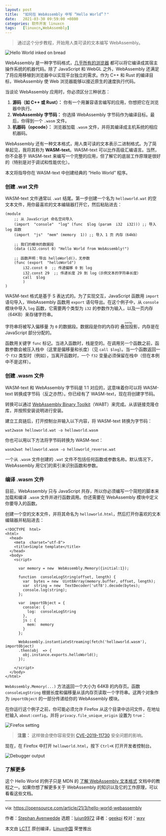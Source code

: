 ```yaml
---
layout: post
title:	"如何在 WebAssembly 中写 “Hello World”？"
date:	2021-03-30 09:59:00 +0800 
categories:	软件开发 linuxcn 
tags:	[linuxcn,WebAssembly]
---
```




> 
> 通过这个分步教程，开始用人类可读的文本编写 WebAssembly。
> 
> 
> 


![](/Asserts/Images//attachment/album/202103/30/095907r6ecev48dw0l9w44.jpg "Hello World inked on bread")


WebAssembly 是一种字节码格式，[几乎所有的浏览器](https://developer.mozilla.org/en-US/docs/WebAssembly#browser_compatibility) 都可以将它编译成其宿主操作系统的机器代码。除了 JavaScript 和 WebGL 之外，WebAssembly 还满足了将应用移植到浏览器中以实现平台独立的需求。作为 C++ 和 Rust 的编译目标，WebAssembly 使 Web 浏览器能够以接近原生的速度执行代码。


当谈论 WebAssembly 应用时，你必须区分三种状态：


1. **源码（如 C++ 或 Rust）：** 你有一个用兼容语言编写的应用，你想把它在浏览器中执行。
2. **WebAssembly 字节码：** 你选择 WebAssembly 字节码作为编译目标。最后，你得到一个 `.wasm` 文件。
3. **机器码（opcode）：** 浏览器加载 `.wasm` 文件，并将其编译成主机系统的相应机器码。


WebAssembly 还有一种文本格式，用人类可读的文本表示二进制格式。为了简单起见，我将其称为 **WASM-text**。WASM-text 可以比作高级汇编语言。当然，你不会基于 WASM-text 来编写一个完整的应用，但了解它的底层工作原理是很好的（特别是对于调试和性能优化）。


本文将指导你在 WASM-text 中创建经典的 “Hello World” 程序。


### 创建 .wat 文件


WASM-text 文件通常以 `.wat` 结尾。第一步创建一个名为 `helloworld.wat` 的空文本文件，用你最喜欢的文本编辑器打开它，然后粘贴进去：



```
(module
    ;; 从 JavaScript 命名空间导入
    (import  "console"  "log" (func  $log (param  i32  i32))) ;; 导入 log 函数
    (import  "js"  "mem" (memory  1)) ;; 导入 1 页 内存（64kb）
   
    ;; 我们的模块的数据段
    (data (i32.const 0) "Hello World from WebAssembly!")
   
    ;; 函数声明：导出 helloWorld()，无参数
    (func (export  "helloWorld")
        i32.const 0  ;; 传递偏移 0 到 log
        i32.const 29  ;; 传递长度 29 到 log（示例文本的字符串长度）
        call  $log
        )
)

```

WASM-text 格式是基于 S 表达式的。为了实现交互，JavaScript 函数用 `import` 语句导入，WebAssembly 函数用 `export` 语句导出。在这个例子中，从 `console` 模块中导入 `log` 函数，它需要两个类型为 `i32` 的参数作为输入，以及一页内存（64KB）来存储字符串。


字符串将被写入偏移量 为 `0` 的数据段。数据段是你的内存的<ruby> 叠加投影 <rt>  overlay </rt></ruby>，内存是在 JavaScript 部分分配的。


函数用关键字 `func` 标记。当进入函数时，栈是空的。在调用另一个函数之前，函数参数会被压入栈中（这里是偏移量和长度）（见 `call $log`）。当一个函数返回一个 `f32` 类型时（例如），当离开函数时，一个 `f32` 变量必须保留在栈中（但在本例中不是这样）。


### 创建 .wasm 文件


WASM-text 和 WebAssembly 字节码是 1:1 对应的，这意味着你可以将 WASM-text 转换成字节码（反之亦然）。你已经有了 WASM-text，现在将创建字节码。


转换可以通过 [WebAssembly Binary Toolkit](https://github.com/webassembly/wabt)（WABT）来完成。从该链接克隆仓库，并按照安装说明进行安装。


建立工具链后，打开控制台并输入以下内容，将 WASM-text 转换为字节码：



```
wat2wasm helloworld.wat -o helloworld.wasm

```

你也可以用以下方法将字节码转换为 WASM-text：



```
wasm2wat helloworld.wasm -o helloworld_reverse.wat

```

一个从 `.wasm` 文件创建的 `.wat` 文件不包括任何函数或参数名称。默认情况下，WebAssembly 用它们的索引来识别函数和参数。


### 编译 .wasm 文件


目前，WebAssembly 只与 JavaScript 共存，所以你必须编写一个简短的脚本来加载和编译 `.wasm` 文件并进行函数调用。你还需要在 WebAssembly 模块中定义你要导入的函数。


创建一个空的文本文件，并将其命名为 `helloworld.html`，然后打开你喜欢的文本编辑器并粘贴进去：



```
<!DOCTYPE  html>
<html>
  <head>
    <meta  charset="utf-8">
    <title>Simple template</title>
  </head>
  <body>
    <script>
   
      var memory = new  WebAssembly.Memory({initial:1});

      function  consoleLogString(offset, length) {
        var  bytes = new  Uint8Array(memory.buffer, offset, length);
        var  string = new  TextDecoder('utf8').decode(bytes);
        console.log(string);
      };

      var  importObject = {
        console: {
          log:  consoleLogString
        },
        js : {
          mem:  memory
        }
      };
     
      WebAssembly.instantiateStreaming(fetch('helloworld.wasm'), importObject)
      .then(obj  => {
        obj.instance.exports.helloWorld();
      });
     
    </script>
  </body>
</html>

```

`WebAssembly.Memory(...)` 方法返回一个大小为 64KB 的内存页。函数 `consoleLogString` 根据长度和偏移量从该内存页读取一个字符串。这两个对象作为 `importObject` 的一部分传递给你的 WebAssembly 模块。


在你运行这个例子之前，你可能必须允许 Firefox 从这个目录中访问文件，在地址栏输入 `about:config`，并将 `privacy.file_unique_origin` 设置为 `true`：


![Firefox setting](/Asserts/Images//attachment/album/202103/30/095912pamnmaayg1y1nzla.png "Firefox setting")



> 
> **注意：** 这样做会使你容易受到 [CVE-2019-11730](https://www.mozilla.org/en-US/security/advisories/mfsa2019-21/#CVE-2019-11730) 安全问题的影响。
> 
> 
> 


现在，在 Firefox 中打开 `helloworld.html`，按下 `Ctrl+K` 打开开发者控制台。


![Debugger output](/Asserts/Images//attachment/album/202103/30/095912ji88ttpuu4grsd4t.png "Debugger output")


### 了解更多


这个 Hello World 的例子只是 MDN 的 [了解 WebAssembly 文本格式](https://developer.mozilla.org/en-US/docs/WebAssembly/Understanding_the_text_format) 文档中的教程之一。如果你想了解更多关于 WebAssembly 的知识以及它的工作原理，可以看看这些文档。




---


via: <https://opensource.com/article/21/3/hello-world-webassembly>


作者：[Stephan Avenwedde](https://opensource.com/users/hansic99) 选题：[lujun9972](https://github.com/lujun9972) 译者：[geekpi](https://github.com/geekpi) 校对：[wxy](https://github.com/wxy)


本文由 [LCTT](https://github.com/LCTT/TranslateProject) 原创编译，[Linux中国](https://linux.cn/) 荣誉推出

